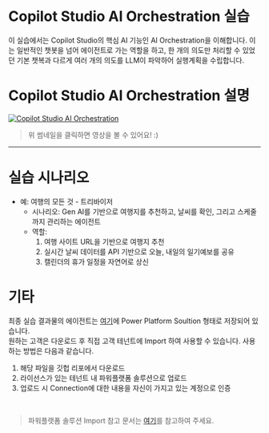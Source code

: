 Copilot Studio AI Orchestration 실습
============
이 실습에서는 Copilot Studio의 핵심 AI 기능인 AI Orchestration을 이해합니다.
이는 일반적인 챗봇을 넘어 에이전트로 가는 역할을 하고, 한 개의 의도만 처리할 수 있었던 기본 챗복과 다르게 여러 개의 의도를 LLM이 파악하어 실행계획을 수립합니다. 

Copilot Studio AI Orchestration 설명
===
[![Copilot Studio AI Orchestration](https://img.youtube.com/vi/NV-6gXz3Xug/maxresdefault.jpg)](https://youtu.be/NV-6gXz3Xug)
> 위 썸네일을 클릭하면 영상을 볼 수 있어요! :)
----


실습 시나리오
== 

- 예: 여행의 모든 것 - 트리바이저
  - 시나리오: Gen AI를 기반으로 여행지를 추천하고, 날씨를 확인, 그리고 스케줄까지 관리하는 에이전트
  - 역할:
    1) 여행 사이트 URL을 기반으로 여행지 추천
    2) 실시간 날씨 데이터를 API 기반으로 오늘, 내일의 일기예보를 공유
    3) 캘린더의 휴가 일정을 자연어로 상신

   
기타
==
최종 실습 결과물의 에이전트는 [여기](https://github.com/ChangJu-Ahn/Microsoft-AI-Agent/blob/main/CopilotStudio%2BSAP/Files/SAPProductAgent_1_0_0_1_managed.zip)에 Power Platform Soultion 형태로 저장되어 있습니다.     
원하는 고객은 다운로드 후 직접 고객 테넌트에 Import 하여 사용할 수 있습니다. 사용하는 방법은 다음과 같습니다.

1) 해당 파일을 깃헙 리포에서 다운로드
2) 라이선스가 있는 테넌트 내 파워플랫폼 솔루션으로 업로드
3) 업로드 시 Connection에 대한 내용을 자신이 가지고 있는 계정으로 인증
   
<br/>

> 파워플랫폼 솔루션 Import 참고 문서는 [여기](https://github.com/ChangJu-Ahn/Microsoft-AI-Agent/blob/main/Copilot%20Studio%20AI%20Orchestration/Files/KoreaTourAgent_1_0_0_1.zip)를 참고하여 주세요.
